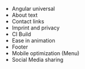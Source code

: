 * Angular universal
* About text
* Contact links
* Imprint and privacy
* CI Build
* Ease in animation
* Footer
* Mobile optimization (Menu)
* Social Media sharing 